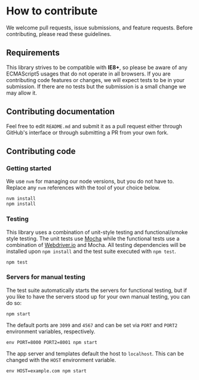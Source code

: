 # How to contribute

We welcome pull requests, issue submissions, and feature requests. Before contributing, please read these guidelines.

## Requirements

This library strives to be compatible with **IE8+**, so please be aware of any ECMAScript5 usages that do not operate in all browsers. If you are contributing code features or changes, we will expect tests to be in your submission. If there are no tests but the submission is a small change we may allow it.

## Contributing documentation

Feel free to edit `README.md` and submit it as a pull request either through GitHub's interface or through submitting a PR from your own fork.

## Contributing code

### Getting started

We use `nvm` for managing our node versions, but you do not have to. Replace any `nvm` references with the tool of your choice below.

```
nvm install
npm install
```

### Testing

This library uses a combination of unit-style testing and functional/smoke style testing. The unit tests use [Mocha](http://mochajs.org) while the functional tests use a combination of [Webdriver.io](http://webdriver.io/) and Mocha. All testing dependencies will be installed upon `npm install` and the test suite executed with `npm test`.

```
npm test
```

### Servers for manual testing

The test suite automatically starts the servers for functional testing, but if you like to have the servers stood up for your own manual testing, you can do so:

```
npm start
```

The default ports are `3099` and `4567` and can be set via `PORT` and `PORT2` environment variables, respectively.

```
env PORT=8000 PORT2=8001 npm start
```

The app server and templates default the host to `localhost`. This can be changed with the `HOST` environment variable.

```
env HOST=example.com npm start
```
